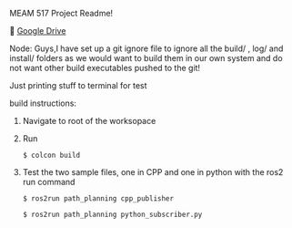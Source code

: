 
MEAM 517 Project Readme!

:link: [Google Drive](https://drive.google.com/drive/folders/12vvI-4S0ICZvCfdP6TQElmgLZ1OQ7fW2?usp=sharing)


Node: Guys,I have set up a git ignore file to ignore all the build/ , log/ and install/ folders as we would want to build them in our own system and do not want other build executables pushed to the git!

Just printing stuff to terminal for test

build instructions:
1. Navigate to root of the worksopace
2. Run 

     `$ colcon build`

3. Test the two sample files, one in CPP and one in python with the ros2 run command

     `$ ros2run path_planning cpp_publisher`
     
     `$ ros2run path_planning python_subscriber.py`
